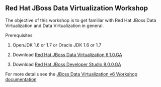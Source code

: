 ## Red Hat JBoss Data Virtualization Workshop
The objective of this workshop is to get familiar with Red Hat JBoss Data Virtualization and Data Virtualization in general.

Prerequisites

1. OpenJDK 1.6 or 1.7 or Oracle JDK 1.6 or 1.7

2. Download [Red Hat JBoss Data Virtualization 6.1.0.GA](http://www.jboss.org/products/datavirt/overview/)

3. Download [Red Hat JBoss Developer Studio 8.0.0.GA](http://www.jboss.org/products/devstudio/overview/)

For more details see the [JBoss Data Virtualization v6 Workshop documentation](https://github.com/DataVirtualizationByExample/DVWorkshop/tree/master/docs)
